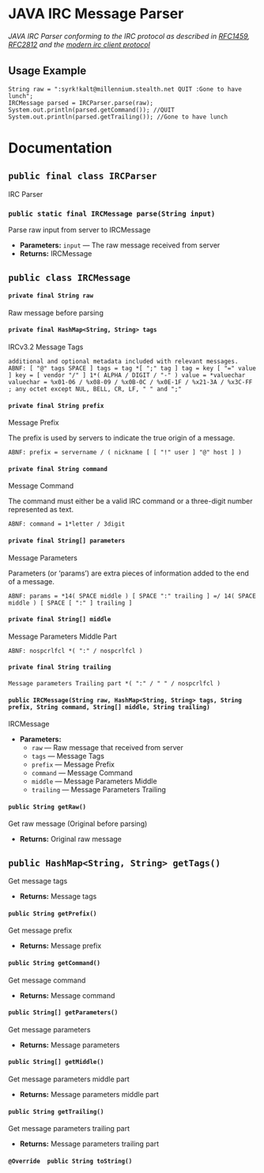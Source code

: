 # JAVA IRC Message Parser

###### JAVA IRC Parser conforming to the IRC protocol as described in [RFC1459](https://tools.ietf.org/html/rfc1459), [RFC2812](https://tools.ietf.org/html/rfc2812) and the [modern irc client protocol](http://modern.ircdocs.horse/index.html)

## Usage Example

```
String raw = ":syrk!kalt@millennium.stealth.net QUIT :Gone to have lunch";
IRCMessage parsed = IRCParser.parse(raw);
System.out.println(parsed.getCommand()); //QUIT
System.out.println(parsed.getTrailing()); //Gone to have lunch
```


# Documentation

## `public final class IRCParser`

IRC Parser

### `public static final IRCMessage parse(String input)`

Parse raw input from server to IRCMessage

 * **Parameters:** `input` — The raw message received from server
 * **Returns:** IRCMessage
 
## `public class IRCMessage`

#### `private final String raw`

Raw message before parsing

#### `private final HashMap<String, String> tags`

IRCv3.2 Message Tags
```
additional and optional metadata included with relevant messages.
ABNF: [ "@" tags SPACE ] tags = tag *[ ";" tag ] tag = key [ "=" value ] key = [ vendor "/" ] 1*( ALPHA / DIGIT / "-" ) value = *valuechar valuechar = %x01-06 / %x08-09 / %x0B-0C / %x0E-1F / %x21-3A / %x3C-FF ; any octet except NUL, BELL, CR, LF, " " and ";"
```
#### `private final String prefix`

Message Prefix

The prefix is used by servers to indicate the true origin of a message.

```
ABNF: prefix = servername / ( nickname [ [ "!" user ] "@" host ] )
```
#### `private final String command`

Message Command

The command must either be a valid IRC command or a three-digit number represented as text.
```
ABNF: command = 1*letter / 3digit
```

#### `private final String[] parameters`

Message Parameters

Parameters (or ‘params’) are extra pieces of information added to the end of a message.
```
ABNF: params = *14( SPACE middle ) [ SPACE ":" trailing ] =/ 14( SPACE middle ) [ SPACE [ ":" ] trailing ]
```


#### `private final String[] middle`

Message Parameters Middle Part
```
ABNF: nospcrlfcl *( ":" / nospcrlfcl )
```
#### `private final String trailing`
```
Message parameters Trailing part *( ":" / " " / nospcrlfcl )
```
#### `public IRCMessage(String raw, HashMap<String, String> tags, String prefix, String command, String[] middle, String trailing)`

IRCMessage

 * **Parameters:**
   * `raw` — Raw message that received from server
   * `tags` — Message Tags
   * `prefix` — Message Prefix
   * `command` — Message Command
   * `middle` — Message Parameters Middle
   * `trailing` — Message Parameters Trailing

#### `public String getRaw()`

Get raw message (Original before parsing)

 * **Returns:** Original raw message

## `public HashMap<String, String> getTags()`

Get message tags

 * **Returns:** Message tags

#### `public String getPrefix()`

Get message prefix

 * **Returns:** Message prefix

#### `public String getCommand()`

Get message command

 * **Returns:** Message command

#### `public String[] getParameters()`

Get message parameters

 * **Returns:** Message parameters

#### `public String[] getMiddle()`

Get message parameters middle part

 * **Returns:** Message parameters middle part

#### `public String getTrailing()`

Get message parameters trailing part

 * **Returns:** Message parameters trailing part

#### `@Override  public String toString()`

 
